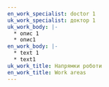 ```yaml
---
en_work_specialist: doctor 1
uk_work_specialist: доктор 1
uk_work_body: |-
  * о﻿пис 1
  * о﻿пис1
en_work_body: |-
  * t﻿ext 1
  * t﻿ext1
uk_work_title: Напрямки роботи
en_work_title: Work areas
---
```

